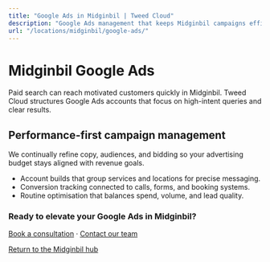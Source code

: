 ```yaml
---
title: "Google Ads in Midginbil | Tweed Cloud"
description: "Google Ads management that keeps Midginbil campaigns efficient and measurable."
url: "/locations/midginbil/google-ads/"
---
```


# Midginbil Google Ads

Paid search can reach motivated customers quickly in Midginbil. Tweed Cloud structures Google Ads accounts that focus on high-intent queries and clear results.

## Performance-first campaign management

We continually refine copy, audiences, and bidding so your advertising budget stays aligned with revenue goals.

- Account builds that group services and locations for precise messaging.
- Conversion tracking connected to calls, forms, and booking systems.
- Routine optimisation that balances spend, volume, and lead quality.

### Ready to elevate your Google Ads in Midginbil?

[Book a consultation](/consultation/) · [Contact our team](/contact/)

[Return to the Midginbil hub](/locations/midginbil/)

